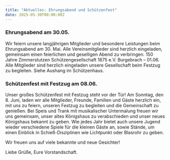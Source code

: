 ```yaml
---
title: "Aktuelles: Ehrungsabend und Schützenfest"
date: 2025-05-30T00:00:00Z
---
```


### Ehrungsabend am 30.05.

Wir feiern unsere langjährigen Mitglieder und besondere Leistungen beim Ehrungsabend am 30. Mai.
Alle Vereinsmitglieder sind herzlich eingeladen, gemeinsam einen feierlichen und geselligen Abend zu verbringen.
150 Jahre Zimmerstutzen Schützengesellschaft 1875 e.V. Burgebrach – 01.06.
Alle Mitglieder sind herzlich eingeladen unsere Gesellschaft beim Festzug zu begleiten. Siehe Aushang im Schützenhaus.

### Schützenfest mit Festzug am 08.06.

Unser großes Schützenfest mit Festzug steht vor der Tür!
Am Sonntag, den 8. Juni, laden wir alle Mitglieder, Freunde, Familien und Gäste herzlich ein, mit uns zu feiern, unseren Festzug zu begleiten und die Gemeinschaft zu genießen.
Bei Speis und Trank mit musikalischer Untermalung freuen wir uns gemeinsam, unser altes Königshaus zu verabschieden und unser neues Königshaus bekannt zu geben.
Wie jedes Jahr bietet auch unsere Jugend wieder verschiedene Spiele für die kleinen Gäste an, sowie Stände, um einen Einblick in Schieß-Disziplinen wie Lichtpunkt oder Blasrohr zu geben.

Wir freuen uns auf viele bekannte und neue Gesichter!

Liebe Grüße,
Eure Vorstandschaft.
